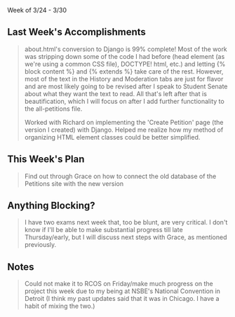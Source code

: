 Week of 3/24 - 3/30
## Last Week's Accomplishments
> about.html's conversion to Django is 99% complete! Most of the work was stripping down some of the code I had before (head element (as we're using a common CSS file), DOCTYPE! html, etc.) and letting {% block content %} and {% extends %} take care of the rest. However, most of the text in the History and Moderation tabs are just for flavor and are most likely going to be revised after I speak to Student Senate about what they want the text to read. All that's left after that is beautification, which I will focus on after I add further functionality to the all-petitions file.
> 
> Worked with Richard on implementing the 'Create Petition' page (the version I created) with Django. Helped me realize how my method of organizing HTML element classes could be better simplified.
## This Week's Plan
> Find out through Grace on how to connect the old database of the Petitions site with the new version
## Anything Blocking?
> I have two exams next week that, too be blunt, are very critical. I don't know if I'll be able to make substantial progress till late Thursday/early, but I will discuss next steps with Grace, as mentioned previously.
## Notes
> Could not make it to RCOS on Friday/make much progress on the project this week due to my being at NSBE's National Convention in Detroit (I think my past updates said that it was in Chicago. I have a habit of mixing the two.)
